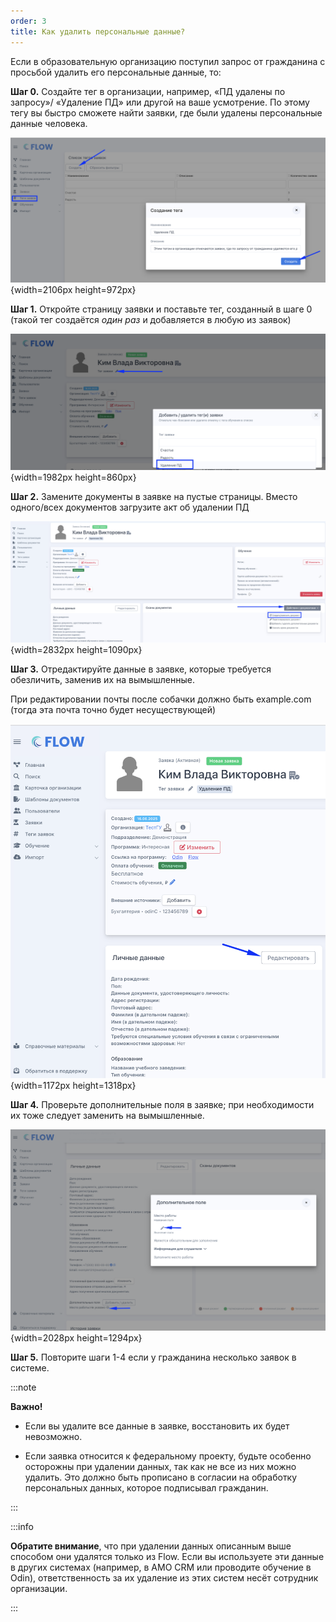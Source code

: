 ```yaml
---
order: 3
title: Как удалить персональные данные?
---
```


Если в образовательную организацию поступил запрос от гражданина с просьбой удалить его персональные данные, то:

**Шаг 0.** Создайте тег в организации, например, «ПД удалены по запросу»/ «Удаление ПД» или другой на ваше усмотрение. По этому тегу вы быстро сможете найти заявки, где были удалены персональные данные человека.

![](./kak-udalit-personalnye-dannye.png){width=2106px height=972px}



**Шаг 1.**  Откройте  страницу заявки и поставьте тег, созданный в шаге 0 (такой тег создаётся *один раз* и добавляется в любую из заявок)

![](./kak-udalit-personalnye-dannye-2.png){width=1982px height=860px}



**Шаг 2.**  Замените документы в заявке на пустые страницы. Вместо одного/всех документов загрузите акт об удалении ПД

![](./kak-udalit-personalnye-dannye-3.png){width=2832px height=1090px}



**Шаг 3.** Отредактируйте данные в заявке, которые требуется обезличить, заменив их на вымышленные.

При редактировании почты после собачки должно быть example.com (тогда эта почта точно будет несуществующей)

![](./kak-udalit-personalnye-dannye-4.png){width=1172px height=1318px}



**Шаг 4.** Проверьте дополнительные поля в заявке; при необходимости их тоже следует заменить на вымышленные.

![](./kak-udalit-personalnye-dannye-5.png){width=2028px height=1294px}



**Шаг 5.** Повторите шаги 1-4 если у гражданина несколько заявок в системе.

:::note 

**Важно!**

-  Если вы удалите все данные в заявке, восстановить их будет невозможно.

-  Если заявка относится к федеральному проекту, будьте особенно осторожны при удалении данных, так как не все из них можно удалить. Это должно быть прописано в согласии на обработку персональных данных, которое подписывал гражданин.

:::

:::info 

**Обратите внимание**, что при удалении данных описанным выше способом они удалятся только из Flow. Если вы используете эти данные в других системах (например, в AMO CRM или проводите обучение в Odin), ответственность за их удаление из этих систем несёт сотрудник организации.

:::
